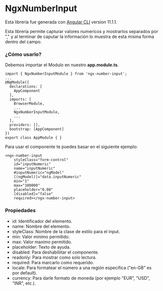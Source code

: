 # NgxNumberInput

Esta librería fue generada con [Angular CLI](https://github.com/angular/angular-cli) version 11.1.1.

Esta librería permite capturar valores numericos y mostrarlos separados por "," y al terminar de caputar la información lo muestra de esta misma forma dentro del campo.

### ¿Cómo usarlo?

Debemos importar el Modulo en nuestro **app.module.ts**.



    import { NgxNumberInputModule } from 'ngx-number-input';
	...
	@NgModule({
      declarations: [
        AppComponent
      ],
      imports: [
        BrowserModule,
    	...
        NgxNumberInputModule,
    	...
      ],
      providers: [],
      bootstrap: [AppComponent]
    })
    export class AppModule { }

Para usar el componente te puedes basar en el siguiente ejemplo: 


    <ngx-number-input 
    	styleClass="form-control" 
    	id="inputNumeric" 
    	name="inputNumeric" 
    	#inputNumeric="ngModel" 
    	[(ngModel)]="data.inputNumeric" 
    	min="1" 
    	max="100000" 
    	placeholder="0.00" 
    	[disabled]="false" 
    	required></ngx-number-input>

### Propiedades

- id: Identificador del elemento.
- name: Nombre del elemento.
- styleClass: Nombre de la clase de estilo para el input.
- min: Valor minimo permitido.
- max: Valor maximo permitido.
- placeholder: Texto de ayuda.
- disabled: Para deshabiliitar el componente.
- readonly: Para mostrar como solo lectura.
- required: Para marcarlo como requerido.
- locale: Para formatear el número a una región especifica ("en-GB" es por default).
- currency: Para darle formato de moneda (por ejemplo "EUR", "USD", "INR", etc.). 
